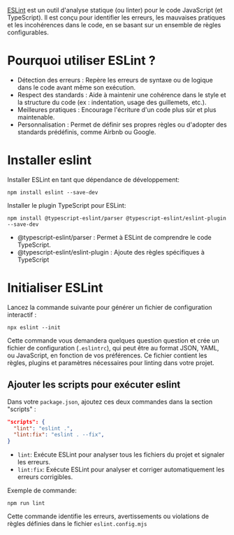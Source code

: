 <a href="https://eslint.org/">ESLint</a> est un outil d'analyse statique (ou linter) pour le code JavaScript (et TypeScript). Il est conçu pour identifier les erreurs, les mauvaises pratiques et les incohérences dans le code, en se basant sur un ensemble de règles configurables.

# Pourquoi utiliser ESLint ?

- Détection des erreurs : Repère les erreurs de syntaxe ou de logique dans le code avant même son exécution.
- Respect des standards : Aide à maintenir une cohérence dans le style et la structure du code (ex : indentation, usage des guillemets, etc.).
- Meilleures pratiques : Encourage l'écriture d'un code plus sûr et plus maintenable.
- Personnalisation : Permet de définir ses propres règles ou d'adopter des standards prédéfinis, comme Airbnb ou Google.

# Installer eslint

Installer ESLint en tant que dépendance de développement:

```
npm install eslint --save-dev
```

Installer le plugin TypeScript pour ESLint:

```
npm install @typescript-eslint/parser @typescript-eslint/eslint-plugin --save-dev
```

- @typescript-eslint/parser : Permet à ESLint de comprendre le code TypeScript.
- @typescript-eslint/eslint-plugin : Ajoute des règles spécifiques à TypeScript

# Initialiser ESLint

Lancez la commande suivante pour générer un fichier de configuration interactif :

```
npx eslint --init
```

Cette commande vous demandera quelques question question et crée un fichier de configuration (`.eslintrc`), qui peut être au format JSON, YAML, ou JavaScript, en fonction de vos préférences. Ce fichier contient les règles, plugins et paramètres nécessaires pour linting dans votre projet.

## Ajouter les scripts pour exécuter eslint

Dans votre `package.json`, ajoutez ces deux commandes dans la section "scripts" :

```json
"scripts": {
  "lint": "eslint .",
  "lint:fix": "eslint . --fix",
}
```

- `lint`: Exécute ESLint pour analyser tous les fichiers du projet et signaler les erreurs.
- `lint:fix`: Exécute ESLint pour analyser et corriger automatiquement les erreurs corrigibles.

Exemple de commande:

```
npm run lint
```

Cette commande identifie les erreurs, avertissements ou violations de règles définies dans le fichier `eslint.config.mjs`
